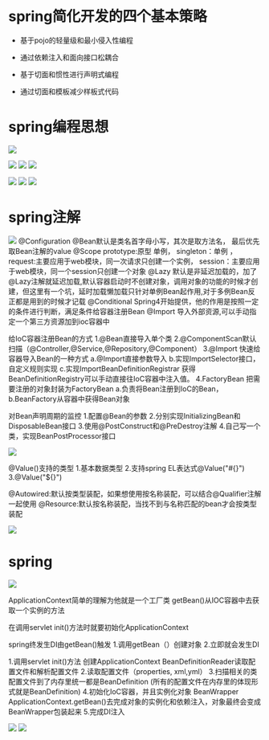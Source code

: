 # spring简化开发的四个基本策略

- 基于pojo的轻量级和最小侵入性编程

- 通过依赖注入和面向接口松耦合

- 基于切面和惯性进行声明式编程

- 通过切面和模板减少样板式代码

# spring编程思想

![](https://image.devilwst.top/imgs/2023/11/2146ea2c8608568d.png)

![](https://image.devilwst.top/imgs/2023/11/a12c09fe5344a131.png)
![](https://image.devilwst.top/imgs/2023/11/e8f7c6e4403769b3.png)
![](https://image.devilwst.top/imgs/2023/11/4cd00567ab2da32e.png)

![](https://image.devilwst.top/imgs/2023/11/27bb8a4cf5155900.png)
![](https://image.devilwst.top/imgs/2023/11/eb2351374c3ade19.png)
![](https://image.devilwst.top/imgs/2023/11/7462e61a6a39af1c.png)

# spring注解
![](https://image.devilwst.top/imgs/2023/11/d8c309f8f60bc33e.png)
@Configuration @Bean默认是类名首字母小写，其次是取方法名， 最后优先取Bean注解的value
@Scope prototype:原型 单例， singleton：单例  ，request:主要应用于web模块，同一次请求只创建一个实例， session：主要应用于web模块，同一个session只创建一个对象
@Lazy 默认是非延迟加载的，加了@Lazy注解就延迟加载,默认容器启动时不创建对象，调用对象的功能的时候才创建，但这里有一个坑，延时加载懒加载只针对单例Bean起作用,对于多例Bean反正都是用到的时候才记载
@Conditional Spring4开始提供，他的作用是按照一定的条件进行判断，满足条件给容器注册Bean
@Import 导入外部资源,可以手动指定一个第三方资源加到ioc容器中


给IoC容器注册Bean的方式
1.@Bean直接导入单个类
2.@ComponentScan默认扫描（@Controller,@Service,@Repository,@Component）
3.@Import 快速给容器导入Bean的一种方式 a.@Import直接参数导入 b.实现ImportSelector接口，自定义规则实现 c.实现ImportBeanDefinitionRegistrar 获得BeanDefinitionRegistry可以手动直接往IoC容器中注入值。
4.FactoryBean 把需要注册的对象封装为FactoryBean a.负责将Bean注册到IoC的Bean， b.BeanFactory从容器中获得Bean对象

对Bean声明周期的监控
1.配置@Bean的参数
2.分别实现InitializingBean和DisposableBean接口
3.使用@PostConstruct和@PreDestroy注解
4.自己写一个类，实现BeanPostProcessor接口

![](https://image.devilwst.top/imgs/2023/11/3ebd5b4caceef65e.png)

@Value()支持的类型
1.基本数据类型
2.支持spring EL表达式@Value("#{}")   
3.@Value("${}")

@Autowired:默认按类型装配，如果想使用按名称装配，可以结合@Qualifier注解一起使用
@Resource:默认按名称装配，当找不到与名称匹配的bean才会按类型装配


![](https://image.devilwst.top/imgs/2023/11/4a1b22ede8f61525.png)


# spring
![](https://image.devilwst.top/imgs/2023/11/0d58a2fd7192c2ae.png)

ApplicationContext简单的理解为他就是一个工厂类
getBean()从IOC容器中去获取一个实例的方法

在调用servlet init()方法时就要初始化ApplicationContext

spring终发生DI由getBean()触发
1.调用getBean（）创建对象
2.立即就会发生DI

1.调用servlet init()方法
    创建ApplicationContext
    BeanDefinitionReader读取配置文件和解析配置文件
2.读取配置文件（properties, xml,yml）
3.扫描相关的类  配置文件到了内存里统一都是BeanDefinition  (所有的配置文件在内存里的体现形式就是BeanDefinition)
4.初始化IoC容器，并且实例化对象   BeanWrapper
    ApplicationContext.getBean()去完成对象的实例化和依赖注入，对象最终会变成BeanWrapper包装起来
5.完成DI注入

![](https://image.devilwst.top/imgs/2023/11/22b91f7f14561d23.png)
![](https://image.devilwst.top/imgs/2023/11/1df3c248c1513690.png)